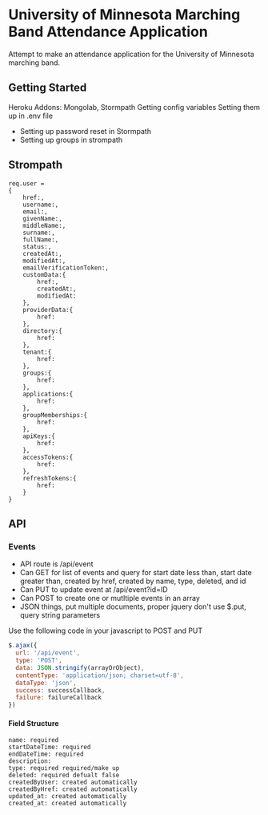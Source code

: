 # University of Minnesota Marching Band Attendance Application

Attempt to make an attendance application for the University of Minnesota marching band.

## Getting Started

Heroku
Addons: Mongolab, Stormpath
Getting config variables
Setting them up in .env file

* Setting up password reset in Stormpath
* Setting up groups in strompath

## Strompath

	req.user =
	{
		href:,
		username:,
		email:,
		givenName:,
		middleName:,
		surname:,
		fullName:,
		status:,
		createdAt:,
		modifiedAt:,
		emailVerificationToken:,
		customData:{
			href:,
			createdAt:,
			modifiedAt:
		},
		providerData:{
			href:
		},
		directory:{
			href:
		},
		tenant:{
			href:
		},
		groups:{
			href:
		},
		applications:{
			href:
		},
		groupMemberships:{
			href:
		},
		apiKeys:{
			href:
		},
		accessTokens:{
			href:
		},
		refreshTokens:{
			href:
		}
	}

## API

### Events

* API route is /api/event
* Can GET for list of events and query for start date less than, start date greater than, created by href, created by name, type, deleted, and id
* Can PUT to update event at /api/event?id=ID
* Can POST to create one or mutltiple events in an array
* JSON things, put multiple documents, proper jquery don't use $.put, query string parameters

Use the following code in your javascript to POST and PUT

```javascript
$.ajax({
  url: '/api/event',
  type: 'POST',
  data: JSON.stringify(arrayOrObject),
  contentType: 'application/json; charset=utf-8',
  dataType: 'json',
  success: successCallback,
  failure: failureCallback
})
```

#### Field Structure
	name: required
	startDateTime: required
	endDateTime: required
	description: 
	type: required required/make up
	deleted: required defualt false
	createdByUser: created automatically
	createdByHref: created automatically
	updated_at: created automatically
	created_at: created automatically